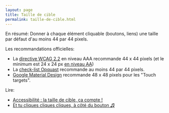 ```yaml
---
layout: page
title: Taille de cible
permalink: taille-de-cible.html
---
```


En résumé: Donner à chaque élément cliquable (boutons, liens) une taille par défaut d'au moins 44 par 44 pixels.

Les recommandations officielles: 

- La [directive WCAG 2.2](https://www.w3.org/TR/WCAG22/#target-size-enhanced) en niveau AAA recommande 44 x 44 pixels (et le minimum est 24 x 24 px [en niveau AA](https://www.w3.org/TR/WCAG22/#target-size-minimum))
- La [check-list Opquast](https://checklists.opquast.com/fr/assurance-qualite-web/la-taille-des-elements-cliquables-est-suffisante) recommande au moins 44 par 44 pixels.
- [Google Material Design](https://m2.material.io/design/usability/accessibility.html#layout-and-typography) recommande 48 x 48 pixels pour les "Touch targets".

Lire:

* [Accessibilité : la taille de cible, ça compte !](https://koena.net/accessibilite-de-la-taille-de-cible/)
* [Et tu cliques cliques cliques, à côté du bouton ♫](https://www.24joursdeweb.fr/2019/et-tu-cliques-a-cote-du-bouton/)